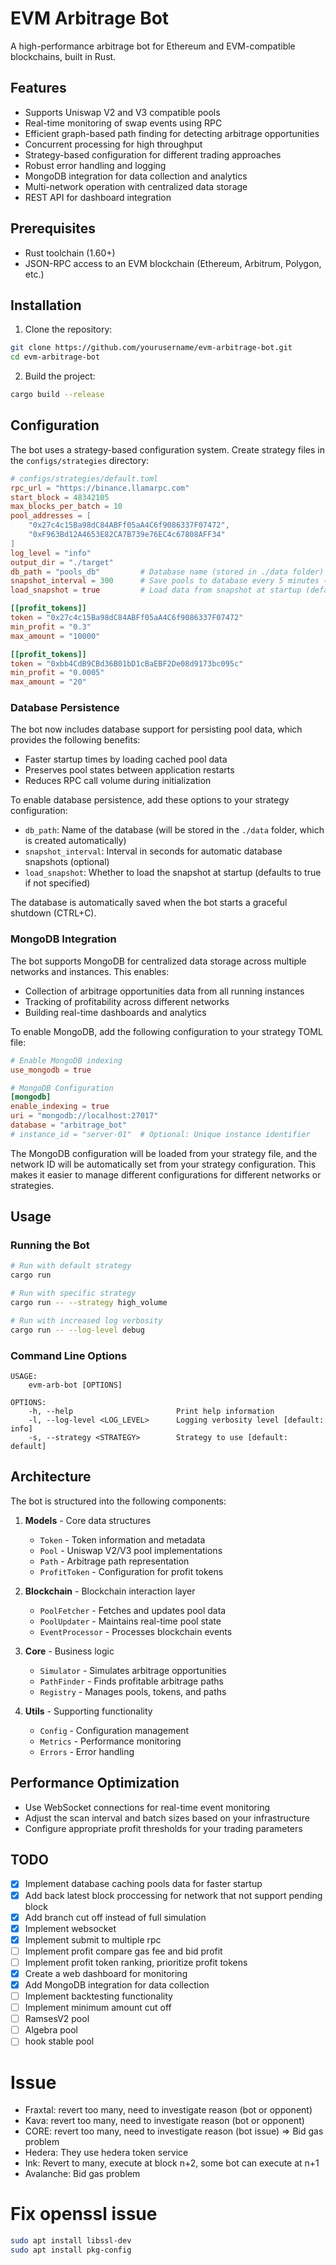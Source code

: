 # EVM Arbitrage Bot

A high-performance arbitrage bot for Ethereum and EVM-compatible blockchains, built in Rust.

## Features

-   Supports Uniswap V2 and V3 compatible pools
-   Real-time monitoring of swap events using RPC
-   Efficient graph-based path finding for detecting arbitrage opportunities
-   Concurrent processing for high throughput
-   Strategy-based configuration for different trading approaches
-   Robust error handling and logging
-   MongoDB integration for data collection and analytics
-   Multi-network operation with centralized data storage
-   REST API for dashboard integration

## Prerequisites

-   Rust toolchain (1.60+)
-   JSON-RPC access to an EVM blockchain (Ethereum, Arbitrum, Polygon, etc.)

## Installation

1. Clone the repository:

```bash
git clone https://github.com/yourusername/evm-arbitrage-bot.git
cd evm-arbitrage-bot
```

2. Build the project:

```bash
cargo build --release
```

## Configuration

The bot uses a strategy-based configuration system. Create strategy files in the `configs/strategies` directory:

```toml
# configs/strategies/default.toml
rpc_url = "https://binance.llamarpc.com"
start_block = 48342105
max_blocks_per_batch = 10
pool_addresses = [
    "0x27c4c15Ba98dC84ABFf05aA4C6f9086337F07472",
    "0xF963Bd12A4653E82CA7B739e76EC4c67808AFF34"
]
log_level = "info"
output_dir = "./target"
db_path = "pools_db"         # Database name (stored in ./data folder)
snapshot_interval = 300      # Save pools to database every 5 minutes (300 seconds)
load_snapshot = true         # Load data from snapshot at startup (default: true)

[[profit_tokens]]
token = "0x27c4c15Ba98dC84ABFf05aA4C6f9086337F07472"
min_profit = "0.3"
max_amount = "10000"

[[profit_tokens]]
token = "0xbb4CdB9CBd36B01bD1cBaEBF2De08d9173bc095c"
min_profit = "0.0005"
max_amount = "20"
```

### Database Persistence

The bot now includes database support for persisting pool data, which provides the following benefits:

-   Faster startup times by loading cached pool data
-   Preserves pool states between application restarts
-   Reduces RPC call volume during initialization

To enable database persistence, add these options to your strategy configuration:

-   `db_path`: Name of the database (will be stored in the `./data` folder, which is created automatically)
-   `snapshot_interval`: Interval in seconds for automatic database snapshots (optional)
-   `load_snapshot`: Whether to load the snapshot at startup (defaults to true if not specified)

The database is automatically saved when the bot starts a graceful shutdown (CTRL+C).

### MongoDB Integration

The bot supports MongoDB for centralized data storage across multiple networks and instances. This enables:

-   Collection of arbitrage opportunities data from all running instances
-   Tracking of profitability across different networks
-   Building real-time dashboards and analytics

To enable MongoDB, add the following configuration to your strategy TOML file:

```toml
# Enable MongoDB indexing
use_mongodb = true

# MongoDB Configuration
[mongodb]
enable_indexing = true
uri = "mongodb://localhost:27017"
database = "arbitrage_bot"
# instance_id = "server-01"  # Optional: Unique instance identifier
```

The MongoDB configuration will be loaded from your strategy file, and the network ID will be automatically set from your strategy configuration. This makes it easier to manage different configurations for different networks or strategies.

## Usage

### Running the Bot

```bash
# Run with default strategy
cargo run

# Run with specific strategy
cargo run -- --strategy high_volume

# Run with increased log verbosity
cargo run -- --log-level debug
```

### Command Line Options

```
USAGE:
    evm-arb-bot [OPTIONS]

OPTIONS:
    -h, --help                       Print help information
    -l, --log-level <LOG_LEVEL>      Logging verbosity level [default: info]
    -s, --strategy <STRATEGY>        Strategy to use [default: default]
```

## Architecture

The bot is structured into the following components:

1. **Models** - Core data structures

    - `Token` - Token information and metadata
    - `Pool` - Uniswap V2/V3 pool implementations
    - `Path` - Arbitrage path representation
    - `ProfitToken` - Configuration for profit tokens

2. **Blockchain** - Blockchain interaction layer

    - `PoolFetcher` - Fetches and updates pool data
    - `PoolUpdater` - Maintains real-time pool state
    - `EventProcessor` - Processes blockchain events

3. **Core** - Business logic

    - `Simulator` - Simulates arbitrage opportunities
    - `PathFinder` - Finds profitable arbitrage paths
    - `Registry` - Manages pools, tokens, and paths

4. **Utils** - Supporting functionality
    - `Config` - Configuration management
    - `Metrics` - Performance monitoring
    - `Errors` - Error handling

## Performance Optimization

-   Use WebSocket connections for real-time event monitoring
-   Adjust the scan interval and batch sizes based on your infrastructure
-   Configure appropriate profit thresholds for your trading parameters

## TODO

-   [x] Implement database caching pools data for faster startup
-   [x] Add back latest block proccessing for network that not support pending block
-   [x] Add branch cut off instead of full simulation
-   [x] Implement websocket
-   [x] Implement submit to multiple rpc
-   [ ] Implement profit compare gas fee and bid profit
-   [ ] Implement profit token ranking, prioritize profit tokens
-   [x] Create a web dashboard for monitoring
-   [x] Add MongoDB integration for data collection
-   [ ] Implement backtesting functionality
-   [ ] Implement minimum amount cut off
-   [ ] RamsesV2 pool
-   [ ] Algebra pool
-   [ ] hook stable pool

# Issue

-   Fraxtal: revert too many, need to investigate reason (bot or opponent)
-   Kava: revert too many, need to investigate reason (bot or opponent)
-   CORE: revert too many, need to investigate reason (bot issue) => Bid gas problem
-   Hedera: They use hedera token service
-   Ink: Revert to many, execute at block n+2, some bot can execute at n+1
-   Avalanche: Bid gas problem

# Fix openssl issue

```sh
sudo apt install libssl-dev
sudo apt install pkg-config
```
